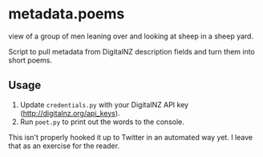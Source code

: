 # metadata.poems

view of a group of men
   leaning over
  and looking
    at sheep in a
   sheep yard.

Script to pull metadata from DigitalNZ description fields and turn them into short poems.

## Usage

1) Update `credentials.py` with your DigitalNZ API key (http://digitalnz.org/api_keys).
2) Run `poet.py` to print out the words to the console.

This isn't properly hooked it up to Twitter in an automated way yet. I leave that as an exercise for the reader.
